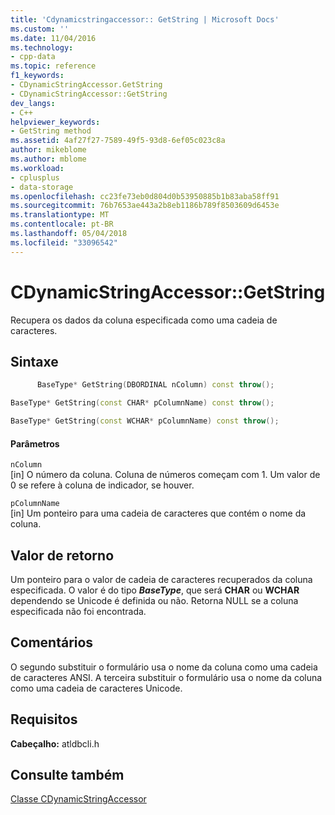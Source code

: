```yaml
---
title: 'Cdynamicstringaccessor:: GetString | Microsoft Docs'
ms.custom: ''
ms.date: 11/04/2016
ms.technology:
- cpp-data
ms.topic: reference
f1_keywords:
- CDynamicStringAccessor.GetString
- CDynamicStringAccessor::GetString
dev_langs:
- C++
helpviewer_keywords:
- GetString method
ms.assetid: 4af27f27-7589-49f5-93d8-6ef05c023c8a
author: mikeblome
ms.author: mblome
ms.workload:
- cplusplus
- data-storage
ms.openlocfilehash: cc23fe73eb0d804d0b53950885b1b83aba58ff91
ms.sourcegitcommit: 76b7653ae443a2b8eb1186b789f8503609d6453e
ms.translationtype: MT
ms.contentlocale: pt-BR
ms.lasthandoff: 05/04/2018
ms.locfileid: "33096542"
---
```

# <a name="cdynamicstringaccessorgetstring"></a>CDynamicStringAccessor::GetString
Recupera os dados da coluna especificada como uma cadeia de caracteres.  
  
## <a name="syntax"></a>Sintaxe  
  
```cpp
      BaseType* GetString(DBORDINAL nColumn) const throw();  

BaseType* GetString(const CHAR* pColumnName) const throw();  

BaseType* GetString(const WCHAR* pColumnName) const throw();  
```  
  
#### <a name="parameters"></a>Parâmetros  
 `nColumn`  
 [in] O número da coluna. Coluna de números começam com 1. Um valor de 0 se refere à coluna de indicador, se houver.  
  
 `pColumnName`  
 [in] Um ponteiro para uma cadeia de caracteres que contém o nome da coluna.  
  
## <a name="return-value"></a>Valor de retorno  
 Um ponteiro para o valor de cadeia de caracteres recuperados da coluna especificada. O valor é do tipo ***BaseType***, que será **CHAR** ou **WCHAR** dependendo se Unicode é definida ou não. Retorna NULL se a coluna especificada não foi encontrada.  
  
## <a name="remarks"></a>Comentários  
 O segundo substituir o formulário usa o nome da coluna como uma cadeia de caracteres ANSI. A terceira substituir o formulário usa o nome da coluna como uma cadeia de caracteres Unicode.  
  
## <a name="requirements"></a>Requisitos  
 **Cabeçalho:** atldbcli.h  
  
## <a name="see-also"></a>Consulte também  
 [Classe CDynamicStringAccessor](../../data/oledb/cdynamicstringaccessor-class.md)
